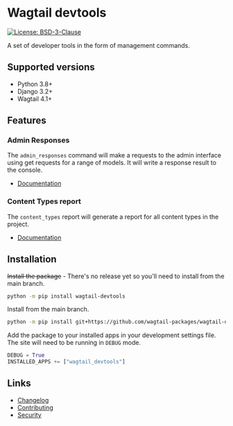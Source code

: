 # Wagtail devtools

[![License: BSD-3-Clause](https://img.shields.io/badge/License-BSD--3--Clause-blue.svg)](https://opensource.org/licenses/BSD-3-Clause)

A set of developer tools in the form of management commands.

## Supported versions

- Python 3.8+
- Django 3.2+
- Wagtail 4.1+

## Features

### Admin Responses

The `admin_responses` command will make a requests to the admin interface using get requests for a range of models. It will write a response result to the console.

- [Documentation](docs/admin_responses.md)

### Content Types report

The `content_types` report will generate a report for all content types in the project.

- [Documentation](docs/content_types.md)

## Installation

~~Install the package~~ - There's no release yet so you'll need to install from the main branch.

```bash
python -m pip install wagtail-devtools
```

Install from the main branch.

```bash
python -m pip install git+https://github.com/wagtail-packages/wagtail-devtools#egg=wagtail_devtools
```

Add the package to your installed apps in your development settings file. The site will need to be running in `DEBUG` mode.

```python
DEBUG = True
INSTALLED_APPS += ["wagtail_devtools"]
```

## Links

- [Changelog](CHANGELOG.md)
- [Contributing](CONTRIBUTING.md)
- [Security](SECURITY.md)
